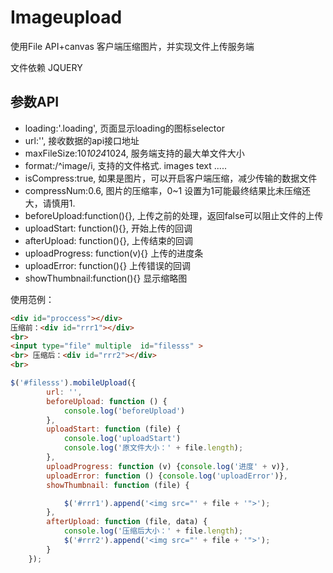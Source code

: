 # Imageupload
使用File API+canvas 客户端压缩图片，并实现文件上传服务端

文件依赖 JQUERY

## 参数API 

* loading:'.loading',           页面显示loading的图标selector
* url:'',                       接收数据的api接口地址
* maxFileSize:10*1024*1024,     服务端支持的最大单文件大小
* format:/^image/i,             支持的文件格式. images text .....
* isCompress:true,              如果是图片，可以开启客户端压缩，减少传输的数据文件
* compressNum:0.6,              图片的压缩率，0~1 设置为1可能最终结果比未压缩还大，请慎用1.
* beforeUpload:function(){},    上传之前的处理，返回false可以阻止文件的上传
* uploadStart: function(){},    开始上传的回调
* afterUpload: function(){},    上传结束的回调
* uploadProgress: function(v){} 上传的进度条
* uploadError: function(){}     上传错误的回调
* showThumbnail:function(){}    显示缩略图




使用范例：
```HTML
<div id="proccess"></div>
压缩前：<div id="rrr1"></div>
<br>
<input type="file" multiple  id="filesss" >
<br> 压缩后：<div id="rrr2"></div>
<br>
```
```javascript
$('#filesss').mobileUpload({
        url: '',
        beforeUpload: function () {
            console.log('beforeUpload')
        },
        uploadStart: function (file) {
            console.log('uploadStart')
            console.log('原文件大小：' + file.length);
        },
        uploadProgress: function (v) {console.log('进度' + v)},
        uploadError: function () {console.log('uploadError')},
        showThumbnail: function (file) {

            $('#rrr1').append('<img src="' + file + '">');
        },
        afterUpload: function (file, data) {
            console.log('压缩后大小：' + file.length);
            $('#rrr2').append('<img src="' + file + '">');
        }
    });
```
